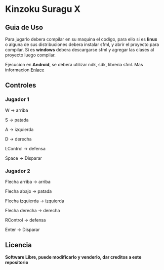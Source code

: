 # Kinzoku Suragu X
## Guia de Uso

Para jugarlo debera compilar en su maquina el codigo, para ello si es **linux** o alguna de sus distribuciones debera instalar sfml, y abrir el proyecto para compilar. Si es **windows** debera descargarse sfml y agregar las clases al proyecto luego compilar.

Ejecucion en **Android**, se debera utilizar ndk, sdk, libreria sfml. Mas informacion [Enlace](https://www.foro.lospillaos.es/tutorial-configurar-sfml-para-usar-en-android-vt14407.html)
## Controles

### Jugador 1

W -> arriba

S -> patada

A -> izquierda

D -> derecha

LControl -> defensa

Space -> Disparar

### Jugador 2

Flecha arriba -> arriba

Flecha abajo -> patada

Flecha izquierda -> izquierda

Flecha derecha -> derecha

RControl -> defensa

Enter -> Disparar

Licencia
----
**Software Libre, puede modificarlo y venderlo, dar creditos a este repositorio**
